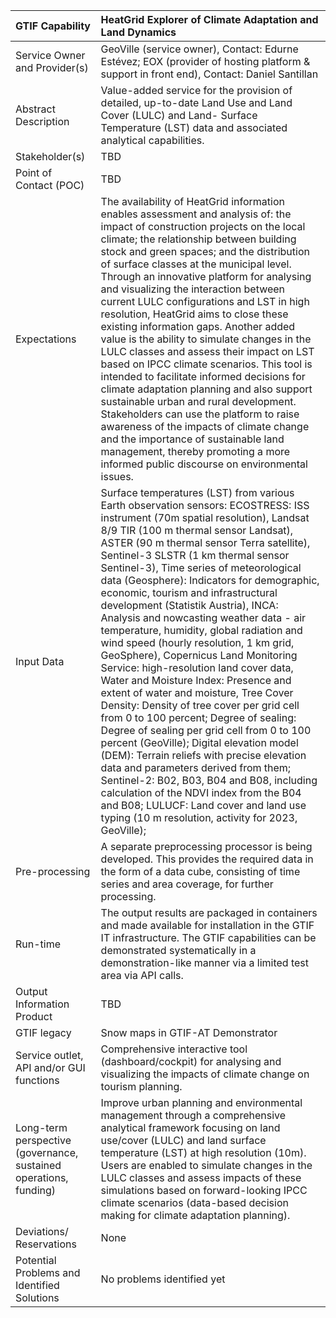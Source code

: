 ﻿|GTIF Capability|**HeatGrid Explorer of Climate Adaptation and Land Dynamics**|
| :- | :- |
|Service Owner and Provider(s)|GeoVille (service owner), Contact: Edurne Estévez; EOX (provider of hosting platform & support in front end), Contact: Daniel Santillan|
|Abstract Description|Value-added service for the provision of detailed, up-to-date Land Use and Land Cover (LULC) and Land- Surface Temperature (LST) data and associated analytical capabilities.|
|Stakeholder(s)|TBD|
|Point of Contact (POC)|TBD|
|Expectations|The availability of HeatGrid information enables assessment and analysis of: the impact of construction projects on the local climate; the relationship between building stock and green spaces; and the distribution of surface classes at the municipal level. Through an innovative platform for analysing and visualizing the interaction between current LULC configurations and LST in high resolution, HeatGrid aims to close these existing information gaps. Another added value is the ability to simulate changes in the LULC classes and assess their impact on LST based on IPCC climate scenarios. This tool is intended to facilitate informed decisions for climate adaptation planning and also support sustainable urban and rural development. Stakeholders can use the platform to raise awareness of the impacts of climate change and the importance of sustainable land management, thereby promoting a more informed public discourse on environmental issues.|
|Input Data|Surface temperatures (LST) from various Earth observation sensors: ECOSTRESS: ISS instrument (70m spatial resolution), Landsat 8/9 TIR (100 m thermal sensor Landsat), ASTER (90 m thermal sensor Terra satellite), Sentinel-3 SLSTR (1 km thermal sensor Sentinel-3), Time series of meteorological data (Geosphere): Indicators for demographic, economic, tourism and infrastructural development (Statistik Austria), INCA: Analysis and nowcasting weather data - air temperature, humidity, global radiation and wind speed (hourly resolution, 1 km grid, GeoSphere), Copernicus Land Monitoring Service: high-resolution land cover data, Water and Moisture Index: Presence and extent of water and moisture, Tree Cover Density: Density of tree cover per grid cell from 0 to 100 percent; Degree of sealing: Degree of sealing per grid cell from 0 to 100 percent (GeoVille); Digital elevation model (DEM): Terrain reliefs with precise elevation data and parameters derived from them; Sentinel-2: B02, B03, B04 and B08, including calculation of the NDVI index from the B04 and B08; LULUCF: Land cover and land use typing (10 m resolution, activity for 2023, GeoVille);|
|Pre-processing|A separate preprocessing processor is being developed. This provides the required data in the form of a data cube, consisting of time series and area coverage, for further processing.|
|Run-time|The output results are packaged in containers and made available for installation in the GTIF IT infrastructure. The GTIF capabilities can be demonstrated systematically in a demonstration-like manner via a limited test area via API calls.|
|Output Information Product|TBD|
|GTIF legacy|Snow maps in GTIF-AT Demonstrator|
|Service outlet, API and/or GUI functions|Comprehensive interactive tool (dashboard/cockpit) for analysing and visualizing the impacts of climate change on tourism planning.|
|Long-term perspective (governance, sustained operations, funding)|Improve urban planning and environmental management through a comprehensive analytical framework focusing on land use/cover (LULC) and land surface temperature (LST) at high resolution (10m). Users are enabled to simulate changes in the LULC classes and assess impacts of these simulations based on forward-looking IPCC climate scenarios (data-based decision making for climate adaptation planning).|
|Deviations/ Reservations|None|
|Potential Problems and Identified Solutions|No problems identified yet|

